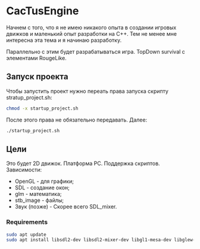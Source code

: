# CacTusEngine

Начнем с того, что я не имею никакого опыта в создании игровых движков и маленький опыт разработки на C++.
Тем не менее мне интересна эта тема и я начинаю разработку.

Параллельно с этим будет разрабатываться игра. TopDown survival с элементами RougeLike.

## Запуск проекта
Чтобы запустить проект нужно переать права запуска скрипту stratup_project.sh:
~~~bash
chmod -x startup_project.sh
~~~
После этого права не обязательно передавать.
Далее:
~~~bash
./startup_project.sh
~~~

## Цели

Это будет 2D движок. Платформа PC. Поддержка скриптов.
Зависимости:
- OpenGL - для графики;
- SDL - создание окон;
- glm - математика;
- stb_image - файлы;
- Звук (позже) - Скорее всего SDL_mixer.

### Requirements
~~~bash
sudo apt update
sudo apt install libsdl2-dev libsdl2-mixer-dev libgl1-mesa-dev libglew-dev libglew-dev libsdl2-image-dev
~~~